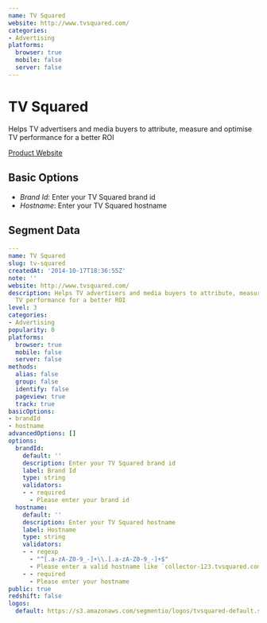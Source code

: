 ```yaml
---
name: TV Squared
website: http://www.tvsquared.com/
categories:
- Advertising
platforms:
  browser: true
  mobile: false
  server: false
---
```


# TV Squared

Helps TV advertisers and media buyers to attribute, measure and optimise TV performance for a better ROI

[Product Website](http://www.tvsquared.com/)

## Basic Options

- *Brand Id*: Enter your TV Squared brand id
- *Hostname*: Enter your TV Squared hostname


## Segment Data
```yaml
---
name: TV Squared
slug: tv-squared
createdAt: '2014-10-17T18:36:55Z'
note: ''
website: http://www.tvsquared.com/
description: Helps TV advertisers and media buyers to attribute, measure and optimise
  TV performance for a better ROI
level: 3
categories:
- Advertising
popularity: 0
platforms:
  browser: true
  mobile: false
  server: false
methods:
  alias: false
  group: false
  identify: false
  pageview: true
  track: true
basicOptions:
- brandId
- hostname
advancedOptions: []
options:
  brandId:
    default: ''
    description: Enter your TV Squared brand id
    label: Brand Id
    type: string
    validators:
    - - required
      - Please enter your brand id
  hostname:
    default: ''
    description: Enter your TV Squared hostname
    label: Hostname
    type: string
    validators:
    - - regexp
      - "^[.a-zA-Z0-9_-]+\\.[.a-zA-Z0-9_-]+$"
      - Please enter a valid hostname like `collector-123.tvsquared.com`
    - - required
      - Please enter your hostname
public: true
redshift: false
logos:
  default: https://s3.amazonaws.com/segmentio/logos/tvsquared-default.svg

```

